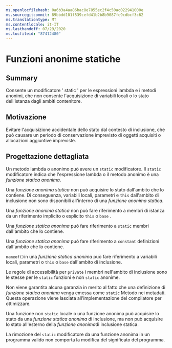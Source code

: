 ```yaml
---
ms.openlocfilehash: 0a6b3a4aa86bac8e7855ec2f4c50ac022941000e
ms.sourcegitcommit: 89bbdd101f539cefd41b2b8b9087fc9cdbcf3c62
ms.translationtype: MT
ms.contentlocale: it-IT
ms.lasthandoff: 07/29/2020
ms.locfileid: "87412480"
---
```

# <a name="static-anonymous-functions"></a>Funzioni anonime statiche

## <a name="summary"></a>Summary

Consente un modificatore ' static ' per le espressioni lambda e i metodi anonimi, che non consente l'acquisizione di variabili locali o lo stato dell'istanza dagli ambiti contenitore.

## <a name="motivation"></a>Motivazione

Evitare l'acquisizione accidentale dello stato dal contesto di inclusione, che può causare un periodo di conservazione imprevisto di oggetti acquisiti o allocazioni aggiuntive impreviste.

## <a name="detailed-design"></a>Progettazione dettagliata

Un metodo lambda o anonimo può avere un `static` modificatore. Il `static` modificatore indica che l'espressione lambda o il metodo anonimo è una *funzione statica anonima*.

Una *funzione anonima statica* non può acquisire lo stato dall'ambito che lo contiene.
Di conseguenza, variabili locali, parametri e `this` dall'ambito di inclusione non sono disponibili all'interno di una *funzione anonima statica*.

Una *funzione anonima statica* non può fare riferimento a membri di istanza da un riferimento implicito o esplicito `this` o `base` .

Una *funzione statica anonima* può fare riferimento a `static` membri dall'ambito che lo contiene.

Una *funzione statica anonima* può fare riferimento a `constant` definizioni dall'ambito che lo contiene.

`nameof()`in una *funzione statica anonima* può fare riferimento a variabili locali, parametri o `this` o `base` dall'ambito di inclusione.

Le regole di accessibilità per `private` i membri nell'ambito di inclusione sono le stesse per le `static` funzioni e non `static` anonime.

Non viene garantita alcuna garanzia in merito al fatto che una definizione di *funzione statica anonima* venga emessa come `static` Metodo nei metadati. Questa operazione viene lasciata all'implementazione del compilatore per ottimizzare.

Una funzione non `static` locale o una funzione anonima può acquisire lo stato da una *funzione statica anonima* di inclusione, ma non può acquisire lo stato all'esterno della *funzione anonima*di inclusione statica.

La rimozione del `static` modificatore da una funzione anonima in un programma valido non comporta la modifica del significato del programma.
